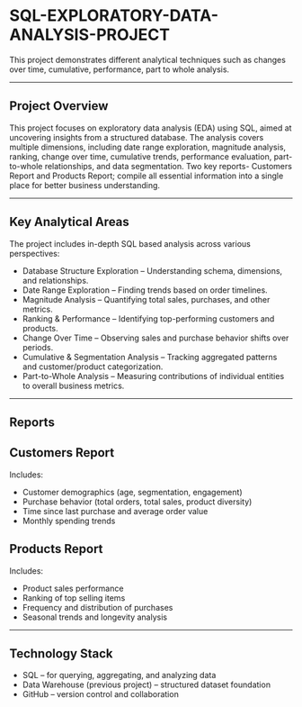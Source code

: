 # SQL-EXPLORATORY-DATA-ANALYSIS-PROJECT
This project demonstrates different analytical techniques such as changes over time, cumulative, performance, part to whole analysis.

---

## Project Overview
This project focuses on exploratory data analysis (EDA) using SQL, aimed at uncovering insights from a structured database. 
The analysis covers multiple dimensions, including date range exploration, magnitude analysis, ranking, change over time, cumulative trends, performance evaluation, part-to-whole relationships, and data segmentation.
Two key reports- Customers Report and Products Report; compile all essential information into a single place for better business understanding.

---

## Key Analytical Areas
The project includes in-depth SQL based analysis across various perspectives:
- Database Structure Exploration – Understanding schema, dimensions, and relationships.
- Date Range Exploration – Finding trends based on order timelines.
- Magnitude Analysis – Quantifying total sales, purchases, and other metrics.
- Ranking & Performance – Identifying top-performing customers and products.
- Change Over Time – Observing sales and purchase behavior shifts over periods.
- Cumulative & Segmentation Analysis – Tracking aggregated patterns and customer/product categorization.
- Part-to-Whole Analysis – Measuring contributions of individual entities to overall business metrics.

---
  
## Reports
## Customers Report
Includes:
- Customer demographics (age, segmentation, engagement)
- Purchase behavior (total orders, total sales, product diversity)
- Time since last purchase and average order value
- Monthly spending trends
  
## Products Report
Includes:
- Product sales performance
- Ranking of top selling items
- Frequency and distribution of purchases
- Seasonal trends and longevity analysis

---
  
## Technology Stack
- SQL – for querying, aggregating, and analyzing data
- Data Warehouse (previous project) – structured dataset foundation
- GitHub – version control and collaboration

